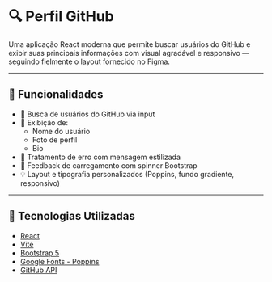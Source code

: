 # 🔍 Perfil GitHub

Uma aplicação React moderna que permite buscar usuários do GitHub e exibir suas principais informações com visual agradável e responsivo — seguindo fielmente o layout fornecido no Figma.

---

## 📌 Funcionalidades

- 🔎 Busca de usuários do GitHub via input
- 👤 Exibição de:
  - Nome do usuário
  - Foto de perfil
  - Bio
- 🛑 Tratamento de erro com mensagem estilizada
- 💬 Feedback de carregamento com spinner Bootstrap
- 💡 Layout e tipografia personalizados (Poppins, fundo gradiente, responsivo)

---

## 🚀 Tecnologias Utilizadas

- [React](https://reactjs.org/)
- [Vite](https://vitejs.dev/)
- [Bootstrap 5](https://getbootstrap.com/)
- [Google Fonts - Poppins](https://fonts.google.com/specimen/Poppins)
- [GitHub API](https://api.github.com/users)

